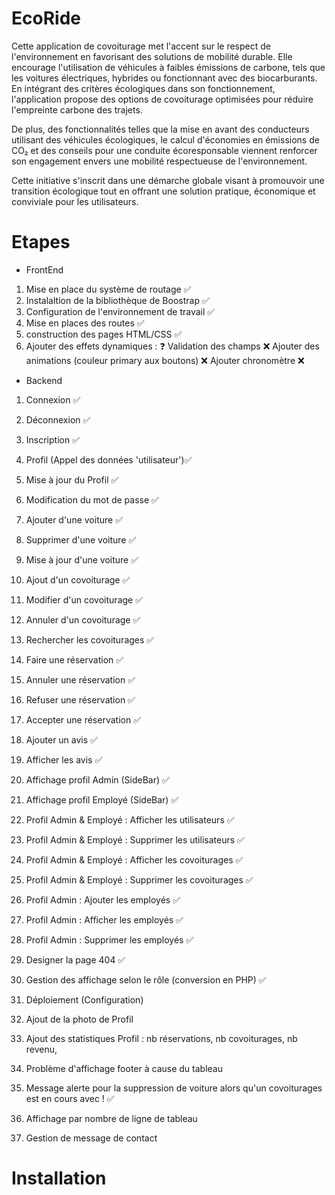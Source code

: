 # EcoRide
Cette application de covoiturage met l'accent sur le respect de l'environnement en favorisant des solutions de mobilité durable. Elle encourage l'utilisation de véhicules à faibles émissions de carbone, tels que les voitures électriques, hybrides ou fonctionnant avec des biocarburants. En intégrant des critères écologiques dans son fonctionnement, l'application propose des options de covoiturage optimisées pour réduire l'empreinte carbone des trajets.

De plus, des fonctionnalités telles que la mise en avant des conducteurs utilisant des véhicules écologiques, le calcul d'économies en émissions de CO₂ et des conseils pour une conduite écoresponsable viennent renforcer son engagement envers une mobilité respectueuse de l'environnement.

Cette initiative s'inscrit dans une démarche globale visant à promouvoir une transition écologique tout en offrant une solution pratique, économique et conviviale pour les utilisateurs.

# Etapes
+ FrontEnd
1. Mise en place du système de routage ✅
2. Instalaltion de la bibliothèque de Boostrap ✅
3. Configuration de l'environnement de travail ✅
4. Mise en places des routes ✅
5. construction des pages HTML/CSS ✅
6. Ajouter des effets dynamiques : ❓
    Validation des champs ❌
    Ajouter des animations (couleur primary aux boutons) ❌
    Ajouter chronomètre ❌

+ Backend
1. Connexion ✅
2. Déconnexion ✅
3. Inscription ✅
4. Profil (Appel des données 'utilisateur')✅
5. Mise à jour du Profil ✅
6. Modification du mot de passe ✅
7. Ajouter d'une voiture ✅
8. Supprimer d'une voiture ✅
9. Mise à jour d'une voiture ✅
10. Ajout d'un covoiturage ✅
11. Modifier d'un covoiturage ✅
12. Annuler d'un covoiturage ✅
13. Rechercher les covoiturages ✅
14. Faire une réservation ✅
15. Annuler une réservation ✅
16. Refuser une réservation ✅
17. Accepter une réservation ✅
18. Ajouter un avis ✅
19. Afficher les avis ✅
20. Affichage profil Admin  (SideBar)  ✅
21. Affichage profil Employé  (SideBar)  ✅
22. Profil Admin & Employé : Afficher les utilisateurs  ✅
23. Profil Admin & Employé : Supprimer les utilisateurs  ✅
24. Profil Admin & Employé : Afficher les covoiturages  ✅
25. Profil Admin & Employé : Supprimer les covoiturages  ✅
26. Profil Admin : Ajouter les employés  ✅
26. Profil Admin : Afficher les employés  ✅
27. Profil Admin : Supprimer les employés  ✅

99. Designer la page 404  ✅
99. Gestion des affichage selon le rôle (conversion en PHP)  ✅
99. Déploiement (Configuration) 
99. Ajout de la photo de Profil
99. Ajout des statistiques Profil : nb réservations, nb covoiturages, nb revenu,

99. Problème d'affichage footer à cause du tableau
99. Message alerte pour la suppression de voiture alors qu'un covoiturages est en cours avec !   ✅
99. Affichage par nombre de ligne de tableau
99. Gestion de message de contact


# Installation

